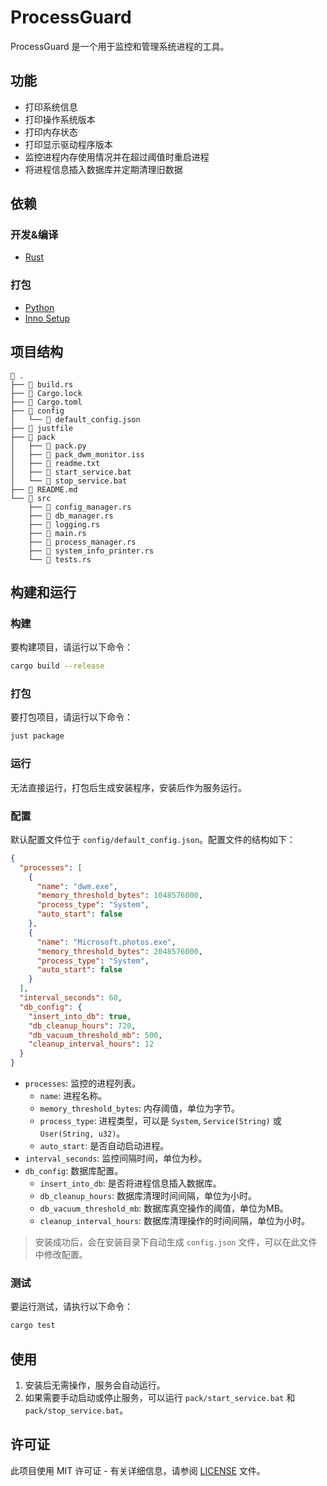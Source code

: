 # ProcessGuard

ProcessGuard 是一个用于监控和管理系统进程的工具。

## 功能

- 打印系统信息
- 打印操作系统版本
- 打印内存状态
- 打印显示驱动程序版本
- 监控进程内存使用情况并在超过阈值时重启进程
- 将进程信息插入数据库并定期清理旧数据

## 依赖

### 开发&编译

- [Rust](https://www.rust-lang.org/)

### 打包

- [Python](https://www.python.org/)
- [Inno Setup](https://www.jrsoftware.org/isinfo.php)


## 项目结构

```
 .
├──  build.rs
├──  Cargo.lock
├──  Cargo.toml
├──  config
│   └──  default_config.json   
├──  justfile
├──  pack
│   ├──  pack.py
│   ├──  pack_dwm_monitor.iss  
│   ├──  readme.txt
│   ├──  start_service.bat     
│   └──  stop_service.bat      
├──  README.md
└──  src
    ├──  config_manager.rs     
    ├──  db_manager.rs
    ├──  logging.rs
    ├──  main.rs
    ├──  process_manager.rs    
    ├──  system_info_printer.rs
    └──  tests.rs
```

## 构建和运行

### 构建

要构建项目，请运行以下命令：

```sh
cargo build --release
```

### 打包

要打包项目，请运行以下命令：

```sh
just package
```

### 运行

无法直接运行，打包后生成安装程序，安装后作为服务运行。

### 配置

默认配置文件位于 `config/default_config.json`。配置文件的结构如下：

```json
{
  "processes": [
    {
      "name": "dwm.exe",
      "memory_threshold_bytes": 1048576000,
      "process_type": "System",
      "auto_start": false
    },
    {
      "name": "Microsoft.photos.exe",
      "memory_threshold_bytes": 2048576000,
      "process_type": "System",
      "auto_start": false
    }
  ],
  "interval_seconds": 60,
  "db_config": {
    "insert_into_db": true,
    "db_cleanup_hours": 720,
    "db_vacuum_threshold_mb": 500,
    "cleanup_interval_hours": 12
  }
}
```

- `processes`: 监控的进程列表。
  - `name`: 进程名称。
  - `memory_threshold_bytes`: 内存阈值，单位为字节。
  - `process_type`: 进程类型，可以是 `System`, `Service(String)` 或 `User(String, u32)`。
  - `auto_start`: 是否自动启动进程。
- `interval_seconds`: 监控间隔时间，单位为秒。
- `db_config`: 数据库配置。
  - `insert_into_db`: 是否将进程信息插入数据库。
  - `db_cleanup_hours`: 数据库清理时间间隔，单位为小时。
  - `db_vacuum_threshold_mb`: 数据库真空操作的阈值，单位为MB。
  - `cleanup_interval_hours`: 数据库清理操作的时间间隔，单位为小时。

> 安装成功后，会在安装目录下自动生成 `config.json` 文件，可以在此文件中修改配置。

### 测试

要运行测试，请执行以下命令：

```sh
cargo test
```

## 使用

1. 安装后无需操作，服务会自动运行。
2. 如果需要手动启动或停止服务，可以运行 `pack/start_service.bat` 和 `pack/stop_service.bat`。

## 许可证

此项目使用 MIT 许可证 - 有关详细信息，请参阅 [LICENSE](LICENSE) 文件。